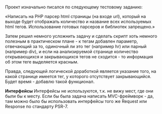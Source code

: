 Проект изначально писался по следующему тестовому заданию:

«Написать на PHP парсер html страницы (на входе url), который на выходе будет отображать 
количество и название всех используемых html тегов. Использование готовых парсеров и 
библиотек запрещено.»

Затем решил немного усложнить задачу и сделать скрипт хоть немного полезным в практическом 
плане - к тегам добавлен параметр, отвечающий за то, одиночный ли это тег (например hr) 
или парный (например div), и если на анализируемой странице количество открывающихся и
закрывающихся тегов не сходится - то информация об этом теге выделяется красным.

Правда, следующей логической доработкой является указание того, на какой странице имеется тег, 
у которого отсутствует закрывающийся. Будет время - добавлю такой функционал.

**Интерфейсы**
Интерфейсы не используются, т.к. не вижу мест, где они были бы к месту. Если бы была задача написать 
MVC-фреймворк - да, там можно было бы использовать интерфейсы того же Request или Response по стандарту 
PSR-7.
